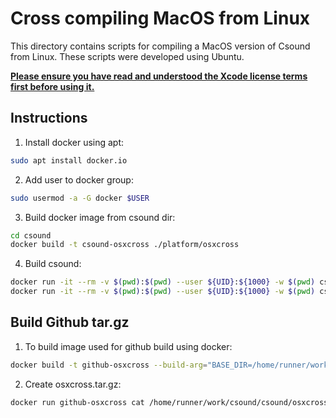 Cross compiling MacOS from Linux
================================

This directory contains scripts for compiling a MacOS version 
of Csound from Linux.  These scripts were developed using Ubuntu.

**[Please ensure you have read and understood the Xcode license
terms first before using it.](https://www.apple.com/legal/sla/docs/xcode.pdf)**

## Instructions

1. Install docker using apt:

```bash
sudo apt install docker.io
```

2. Add user to docker group:

```bash
sudo usermod -a -G docker $USER
```

3. Build docker image from csound dir:

```bash
cd csound
docker build -t csound-osxcross ./platform/osxcross
```

4. Build csound:

```bash
docker run -it --rm -v $(pwd):$(pwd) --user ${UID}:${1000} -w $(pwd) csound-osxcross './platform/osxcross/build_release.sh'
docker run -it --rm -v $(pwd):$(pwd) --user ${UID}:${1000} -w $(pwd) csound-osxcross './platform/osxcross/build_debug.sh'
```

## Build Github tar.gz

1. To build image used for github build using docker:

```bash
docker build -t github-osxcross --build-arg="BASE_DIR=/home/runner/work/csound/csound" ./platform/osxcross
```

2. Create osxcross.tar.gz:

```bash
docker run github-osxcross cat /home/runner/work/csound/csound/osxcross.tar.gz > osxcross.tar.gz
```
